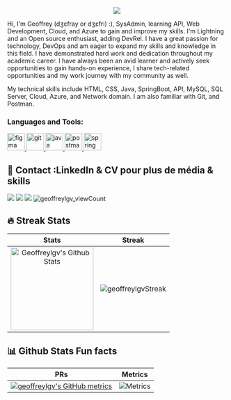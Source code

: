 <!-- **geoffreylgv/geoffreylgv** is a ✨ _special_ ✨ repository because its `README.md` (this file) appears on your GitHub profile. -->

<!-- <p align="center">
  <img width="1080" height="500" src="https://github.com/geoffreylgv/geoffreylgv/assets/52314615/51a42def-1104-4d8f-895e-079e69cf9c2c">
</p> -->
<p align="center">
  <img src="https://capsule-render.vercel.app/api?text=Hey!%20Thats%20me%20Jeffrey%20😉&animation=fadeIn&type=waving&color=gradient&height=160&section=header"/>
</p>

Hi, I'm Geoffrey (dʒɛfray or dʒɛfri) :), SysAdmin, learning API, Web Development, Cloud, and Azure to gain and improve my skills. I'm Lightning and an Open source enthusiast, adding DevRel. I have a great passion for technology, DevOps and am eager to expand my skills and knowledge in this field. I have demonstrated hard work and dedication throughout my academic career. I have always been an avid learner and actively seek opportunities to gain hands-on experience, I share tech-related opportunities and my work journey with my community as well.

My technical skills include HTML, CSS, Java, SpringBoot, API, MySQL, SQL Server, Cloud, Azure, and Network domain. I am also familiar with Git, and Postman.

<h3 align="left">Languages and Tools:</h3>
<p align="left"> <a href="https://www.figma.com/" target="_blank" rel="noreferrer"> <img src="https://www.vectorlogo.zone/logos/figma/figma-icon.svg" alt="figma" width="40" height="40"/> </a> <a href="https://git-scm.com/" target="_blank" rel="noreferrer"> <img src="https://www.vectorlogo.zone/logos/git-scm/git-scm-icon.svg" alt="git" width="40" height="40"/> </a> <a href="https://developer.mozilla.org/en-US/docs/Web/JavaScript" target="_blank" rel="noreferrer"> <img src="https://www.vectorlogo.zone/logos/java/java-vertical.svg" alt="java" width="40" height="40"/> </a>  <a href="https://postman.com" target="_blank" rel="noreferrer"> <img src="https://www.vectorlogo.zone/logos/getpostman/getpostman-icon.svg" alt="postman" width="40" height="40"/> </a> <a href="https://spring.io" target="_blank" rel="noreferrer"> <img src="https://www.vectorlogo.zone/logos/springio/springio-icon.svg" alt="spring boot" width="40" height="40"/> </a> <a href="https://azure.microsoft.comwt.mc_id=studentamb_252175" target="_blank" rel="noreferrer"></a> </p>


## 📣 Contact :LinkedIn & CV pour plus de média & skills

<p align="center">

  <a href="https://linkedin.com/in/geoffreylgv"><img src="https://img.shields.io/badge/linkedin-0077B5.svg?style=for-the-badge&logo=linkedin&logoColor=white"/></a>
  <a href="https://twitter.com/geoffreylgv"><img src="https://img.shields.io/badge/twitter-1DA1F2.svg?style=for-the-badge&logo=twitter&logoColor=white"/></a>
  <a href="https://geoffreylogovi.me/"><img src="https://img.shields.io/website-up-down-green-red/http/monip.org.svg?style=for-the-badge&logo=web&logoColor=white"/></a>
 <img src="https://komarev.com/ghpvc/?username=geoffreylgv&label=Profile%20views&color=0e75b6&style=plastic" alt="geoffreylgv_viewCount" /> </p>

## 🔥 Streak Stats

| Stats    | Streak    |
| :---: | :---: |
|<a href="https://github.com/geoffreylgv"><img alt="Geoffreylgv's Github Stats" src="https://github-readme-stats.vercel.app/api?username=geoffreylgv&show_icons=true&count_private=true&title_color=f69673&icon_color=1b93c9&show_owner=true" height="190px"/></a>|<img src="https://github-readme-streak-stats.herokuapp.com/?user=geoffreylgv&title_color=f69673&icon_color=1b93c9&show_owner=true" alt="geoffreylgvStreak"/>|


## 📊 Github Stats Fun facts

| PRs    | Metrics    |
| :---: | :---: |
|[![geoffreylgv's GitHub metrics](https://stats.quine.sh/geoffreylgv/github?theme=dark)](https://geoffreylogovi.me)|![Metrics](https://metrics.lecoq.io/geoffreylgv?template=classic&base=header%2C%20activity%2C%20community%2C%20repositories%2C%20metadata&base.indepth=false&base.hireable=false&base.skip=false&config.timezone=UTC)|

